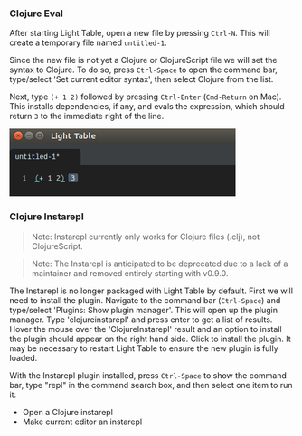 ### Clojure Eval

After starting Light Table, open a new file by pressing `Ctrl-N`. This will create a temporary file named `untitled-1`.

Since the new file is not yet a Clojure or ClojureScript file we will set the syntax to Clojure. To do so, press `Ctrl-Space` to open the command bar, type/select 'Set current editor syntax', then select Clojure from the list.

Next, type `(+ 1 2)` followed by pressing `Ctrl-Enter` (`Cmd-Return` on Mac). This installs dependencies, if any, and evals the expression, which should return `3` to the immediate right of the line.

![](images/quickstart/clojure-eval-0.8.1.png)

### Clojure Instarepl

> Note: Instarepl currently only works for Clojure files (.clj), not ClojureScript.

> Note: The Instarepl is anticipated to be deprecated due to a lack of a maintainer and removed entirely starting with v0.9.0.

The Instarepl is no longer packaged with Light Table by default. First we will need to install the plugin. Navigate to the command bar (`Ctrl-Space`) and type/select 'Plugins: Show plugin manager'. This will open up the plugin manager. Type 'clojureinstarepl' and press enter to get a list of results. Hover the mouse over the 'ClojureInstarepl' result and an option to install the plugin should appear on the right hand side. Click to install the plugin. It may be necessary to restart Light Table to ensure the new plugin is fully loaded.

With the Instarepl plugin installed, press `Ctrl-Space` to show the command bar, type "repl" in the command search box, and then select one item to run it:

  * Open a Clojure instarepl
  * Make current editor an instarepl
